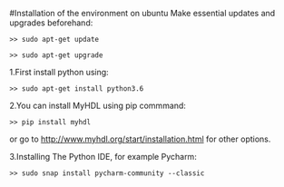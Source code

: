 #Installation of the environment on ubuntu
Make essential updates and upgrades beforehand:

~~~
>> sudo apt-get update

>> sudo apt-get upgrade
~~~
1.First install python using:
~~~ 
>> sudo apt-get install python3.6
~~~

2.You can install MyHDL using pip commmand:
~~~
>> pip install myhdl
~~~
or go to http://www.myhdl.org/start/installation.html for other options.

3.Installing The Python IDE, for example Pycharm: 
~~~
>> sudo snap install pycharm-community --classic
~~~
